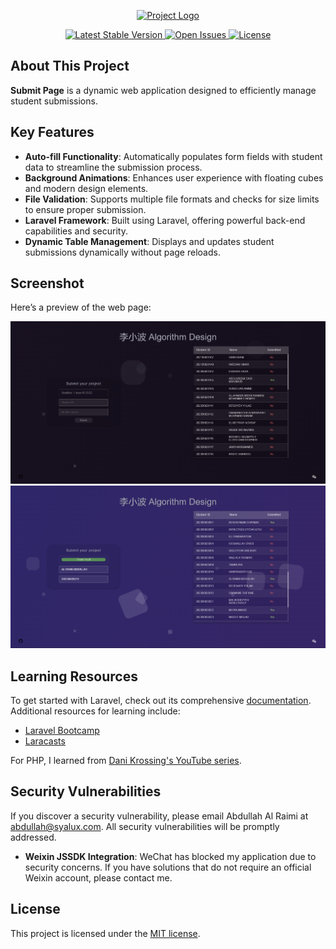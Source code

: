 <p align="center">
  <a href="https://syalux.com" target="_blank">
    <img src="public/favicon.ico" width="80" alt="Project Logo">
  </a>
</p>

<p align="center">
  <a href="https://github.com/Al-rimi/Submit-page/releases">
    <img src="https://img.shields.io/github/v/release/Al-rimi/Submit-page" alt="Latest Stable Version">
  </a>
  <a href="https://github.com/Al-rimi/Submit-page/issues">
    <img src="https://img.shields.io/github/issues/Al-rimi/Submit-page" alt="Open Issues">
  </a>
  <a href="https://opensource.org/licenses/MIT">
    <img src="https://img.shields.io/badge/license-MIT-blue.svg" alt="License">
  </a>
</p>

## About This Project

**Submit Page** is a dynamic web application designed to efficiently manage student submissions.

## Key Features

- **Auto-fill Functionality**: Automatically populates form fields with student data to streamline the submission process.
- **Background Animations**: Enhances user experience with floating cubes and modern design elements.
- **File Validation**: Supports multiple file formats and checks for size limits to ensure proper submission.
- **Laravel Framework**: Built using Laravel, offering powerful back-end capabilities and security.
- **Dynamic Table Management**: Displays and updates student submissions dynamically without page reloads.

## Screenshot

Here’s a preview of the web page:

![Web Page Screenshot](md/Screenshot_1080-1920.png)
![Web Page Screenshot](md/Screenshot_1080-1920-2.png)


## Learning Resources

To get started with Laravel, check out its comprehensive [documentation](https://laravel.com/docs). Additional resources for learning include:

- [Laravel Bootcamp](https://bootcamp.laravel.com)
- [Laracasts](https://laracasts.com)

For PHP, I learned from [Dani Krossing's YouTube series](https://www.youtube.com/playlist?list=PL0eyrZgxdwhwwQQZA79OzYwl5ewA7HQih).

## Security Vulnerabilities

If you discover a security vulnerability, please email Abdullah Al Raimi at [abdullah@syalux.com](mailto:abdullah@syalux.com). All security vulnerabilities will be promptly addressed.

- **Weixin JSSDK Integration**: WeChat has blocked my application due to security concerns. If you have solutions that do not require an official Weixin account, please contact me.

## License

This project is licensed under the [MIT license](LICENSE).
